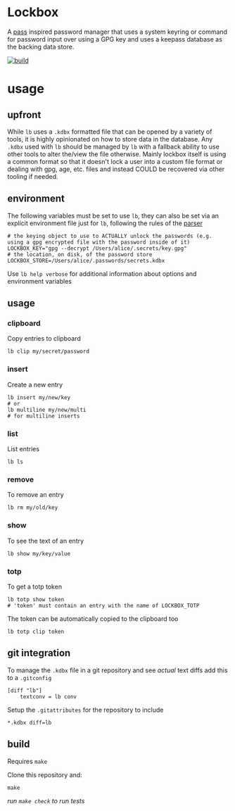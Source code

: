 Lockbox
===

A [pass](https://www.passwordstore.org/) inspired password manager that uses a system
keyring or command for password input over using a GPG key and uses a keepass database as the backing data store.

[![build](https://github.com/enckse/lockbox/actions/workflows/build.yml/badge.svg)](https://github.com/enckse/lockbox/actions/workflows/build.yml)

# usage

## upfront

While `lb` uses a `.kdbx` formatted file that can be opened by a variety of tools, it is highly opinionated on how to store data in the database. Any
`.kdbx` used with `lb` should be managed by `lb` with a fallback ability to use other tools to alter the/view the file otherwise. Mainly lockbox itself
is using a common format so that it doesn't lock a user into a custom file format or dealing with gpg, age, etc. files and instead COULD be recovered
via other tooling if needed.

## environment

The following variables must be set to use `lb`, they can also be set via an
explicit environment file just for `lb`, following the rules of the
[parser](https://github.com/hashicorp/go-envparse)

```
# the keying object to use to ACTUALLY unlock the passwords (e.g. using a gpg encrypted file with the password inside of it)
LOCKBOX_KEY="gpg --decrypt /Users/alice/.secrets/key.gpg"
# the location, on disk, of the password store
LOCKBOX_STORE=/Users/alice/.passwords/secrets.kdbx
```

Use `lb help verbose` for additional information about options and environment variables

## usage

### clipboard

Copy entries to clipboard
```
lb clip my/secret/password
```

### insert

Create a new entry
```
lb insert my/new/key
# or
lb multiline my/new/multi
# for multiline inserts
```

### list

List entries
```
lb ls
```

### remove

To remove an entry
```
lb rm my/old/key
```

### show

To see the text of an entry
```
lb show my/key/value
```

### totp

To get a totp token
```
lb totp show token
# 'token' must contain an entry with the name of LOCKBOX_TOTP
```

The token can be automatically copied to the clipboard too
```
lb totp clip token
```

## git integration

To manage the `.kdbx` file in a git repository and see _actual_ text diffs add this to a `.gitconfig`
```
[diff "lb"]
    textconv = lb conv
```

Setup the `.gitattributes` for the repository to include
```
*.kdbx diff=lb
```

## build

Requires `make`

Clone this repository and:
```
make
```

_run `make check` to run tests_
